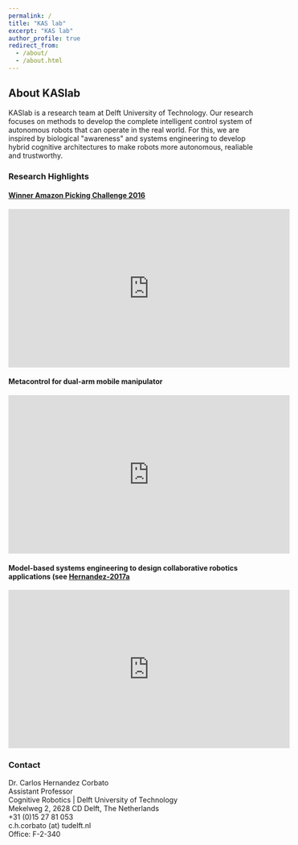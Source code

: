 ```yaml
---
permalink: /
title: "KAS lab"
excerpt: "KAS lab"
author_profile: true
redirect_from: 
  - /about/
  - /about.html
---
```

## About KASlab
KASlab is a research team at Delft University of Technology. Our research focuses on methods to develop the complete intelligent control system of autonomous robots that can operate in the real world. For this, we are inspired by biological "awareness" and systems engineering to develop hybrid cognitive architectures to make robots more autonomous, realiable and trustworthy.

<!-- ### Research keywords
 _autonomous systems, control architectures, self-adaptive systems, robot software, knowledge representation and reasoning, model-based systems engineering_ -->

### Research Highlights

#### [Winner Amazon Picking Challenge 2016](https://chcorbato.github.io/portfolio/portfolio-3)
<iframe width="560" height="315" src="https://www.youtube.com/embed/gB8xXpkNjBk" frameborder="0" allow="accelerometer; autoplay; encrypted-media; gyroscope; picture-in-picture" allowfullscreen></iframe>

#### Metacontrol for dual-arm mobile manipulator
<iframe width="560" height="315" src="https://www.youtube.com/embed/G3rmp_3NSuk" frameborder="0" allow="accelerometer; autoplay; encrypted-media; gyroscope; picture-in-picture" allowfullscreen></iframe>

#### Model-based systems engineering to design collaborative robotics applications (see [Hernandez-2017a](/files/Hernandez-2017a.pdf)
<iframe width="560" height="315" src="https://www.youtube.com/embed/qHGcjRaONag" frameborder="0" allow="accelerometer; autoplay; encrypted-media; gyroscope; picture-in-picture" allowfullscreen></iframe>




### Contact
Dr. Carlos Hernandez Corbato  
Assistant Professor  
Cognitive Robotics | Delft University of Technology  
Mekelweg 2, 2628 CD Delft, The Netherlands  
+31 (0)15 27 81 053  
c.h.corbato (at) tudelft.nl  
Office: F-2-340  

